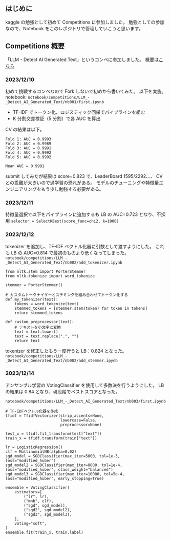 ## はじめに

kaggle の勉強として初めて Competitions に参加しました。
勉強としての参加なので、Notebook をこのレポジトリで管理していこうと思います。

## Competitions 概要

「LLM - Detect AI Generated Text」というコンペに参加しました。
概要は[こちら](https://www.kaggle.com/competitions/llm-detect-ai-generated-text/overview)

### 2023/12/10

初めて挑戦するコンペなので Fork しないで初めから書いてみた。
以下を実施。
notebook: `notebook/competitions/LLM_-_Detect_AI_Generated_Text/nb001/first.ipynb`

- TF-IDF でトークン化、ロジスティック回帰でパイプラインを組む
- K 分割交差検証（5 分割）で各 AUC を算出

CV の結果は以下。

```
Fold 1: AUC = 0.9993
Fold 2: AUC = 0.9989
Fold 3: AUC = 0.9991
Fold 4: AUC = 0.9992
Fold 5: AUC = 0.9992

Mean AUC = 0.9991
```

submit してみたが結果は score=0.823 で、LeaderBoard 1595/2292、、、
CV との乖離が大きいので過学習の恐れがある。
モデルのチューニングや特徴量エンジニアリングをもう少し勉強する必要がある。

### 2023/12/11

特徴量選択で以下をパイプラインに追加するも LB の AUC=0.723 となり、不採用
`selector = SelectKBest(score_func=chi2, k=1000) `

### 2023/12/12

tokenizer を追加し、TF-IDF ベクトル化器に引数として渡すようにした。
これも LB の AUC=0.814 で最初のものより低くなってしまった。
`notebook/competitions/LLM_-_Detect_AI_Generated_Text/nb002/add_tokenizer.ipynb`

```.python
from nltk.stem import PorterStemmer
from nltk.tokenize import word_tokenize

stemmer = PorterStemmer()

# カスタムトークナイザーとステミングを組み合わせてトークン化する
def my_tokenizer(text):
    tokens = word_tokenize(text)
    stemmed_tokens = [stemmer.stem(token) for token in tokens]
    return stemmed_tokens

def custom_preprocessor(text):
    # テキストを小文字に変換
    text = text.lower()
    text = text.replace(".", "")
    return text

```

tokenizer を修正したもう一度行うと LB：0.824 となった。
`notebook/competitions/LLM_-_Detect_AI_Generated_Text/nb002/add_stemmer.ipynb`

### 2023/12/14

アンサンブル学習の VotingClassifier を使用して多数決を行うようにした。
LB の結果は 0.84 となり、現段階でベストスコアとなった。

`notebook/competitions/LLM_-_Detect_AI_Generated_Text/nb003/first.ipynb`

```.python
# TF-IDFベクトル化器を作成
tfidf = TfidfVectorizer(strip_accents=None,
                        lowercase=False,
                        preprocessor=None)

test_x = tfidf.fit_transform(test["text"])
train_x = tfidf.transform(train["text"])

lr = LogisticRegression()
clf = MultinomialNB(alpha=0.02)
sgd_model = SGDClassifier(max_iter=5000, tol=1e-3, loss="modified_huber")
sgd_model2 = SGDClassifier(max_iter=8000, tol=1e-4, loss="modified_huber", class_weight="balanced")
sgd_model3 = SGDClassifier(max_iter=10000, tol=5e-4, loss="modified_huber", early_stopping=True)

ensemble = VotingClassifier(
    estimators=[
        ("lr", lr),
        ("mnb", clf),
        ("sgd", sgd_model),
        ("sgd2", sgd_model2),
        ("sgd3", sgd_model3),
    ],
    voting="soft",
)
ensemble.fit(train_x, train.label)

```
